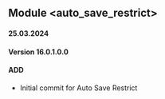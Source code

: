 ## Module <auto_save_restrict>

#### 25.03.2024
#### Version 16.0.1.0.0
#### ADD
- Initial commit for Auto Save Restrict
